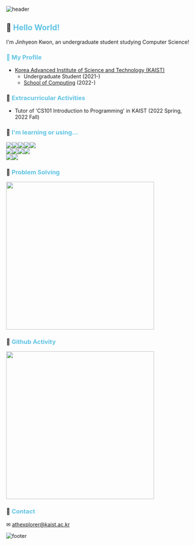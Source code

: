 ![header](https://capsule-render.vercel.app/api?section=header&type=rect&color=0:e55d87,100:5fc3e4&height=30)

## 👋 <span style="color: #5fc3e4;">Hello World!</span>

I'm Jinhyeon Kwon, an undergraduate student studying Computer Science!

### <span style="color: #5fc3e4;">📍 My Profile</span>

- [Korea Advanced Institute of Science and Technology (KAIST)](https://kaist.ac.kr/)
  - Undergraduate Student (2021-)
  - [School of Computing](https://cs.kaist.ac.kr/) (2022-)

### 📍 <span style="color: #5fc3e4;">Extracurricular Activities</span>

- Tutor of 'CS101 Introduction to Programming' in KAIST (2022 Spring, 2022 Fall)

### 📍 <span style="color: #5fc3e4;">I'm learning or using...</span>

<img src="https://img.shields.io/badge/Python-3776AB?style=for-the-badge&logo=Python&logoColor=white"><img src="https://img.shields.io/badge/C-A8b9CC?style=for-the-badge&logo=C&logoColor=black"><img src="https://img.shields.io/badge/Java-A8b9CC?style=for-the-badge&logo=OpenJDK&logoColor=black"><img src="https://img.shields.io/badge/Scala-DC322F?style=for-the-badge&logo=Scala&logoColor=white"><img src="https://img.shields.io/badge/JavaScript-F7DF1E?style=for-the-badge&logo=JavaScript&logoColor=black">
<br>
<img src="https://img.shields.io/badge/HTML-E34F26?style=for-the-badge&logo=HTML5&logoColor=white"><img src="https://img.shields.io/badge/CSS-1572B6?style=for-the-badge&logo=CSS3&logoColor=white"><img src="https://img.shields.io/badge/React-61DAFB?style=for-the-badge&logo=React&logoColor=black"><img src="https://img.shields.io/badge/SQLite-003B57?style=for-the-badge&logo=SQLite&logoColor=white">
<br>
<img src="https://img.shields.io/badge/Git-F05032?style=for-the-badge&logo=Git&logoColor=white"><img src="https://img.shields.io/badge/GitHub-181717?style=for-the-badge&logo=GitHub&logoColor=white">

### 📍 <span style="color: #5fc3e4;">Problem Solving</span>

<a href="https://solved.ac/athexplorer/">
<img src="http://mazassumnida.wtf/api/v2/generate_badge?boj=athexplorer" style="width:400px;"></a>

<!--
[![Solved.ac Profile](http://mazassumnida.wtf/api/v2/generate_badge?boj=athexplorer)](https://solved.ac/athexplorer/) -->

### 📍 <span style="color: #5fc3e4;">Github Activity</span>

<a href="https://github.com/anuraghazra/github-readme-stats">
<img src="https://github-readme-stats.vercel.app/api?username=jinhyeonkwon&theme=blueberry&hide_border=true" style="width:400px;"/></a>
<!--
[![GitHub stats](https://github-readme-stats.vercel.app/api?username=jinhyeonkwon&theme=blueberry&hide_border=true)](https://github.com/anuraghazra/github-readme-stats) -->

### 📍 <span style="color: #5fc3e4;">Contact</span>

✉ athexplorer@kaist.ac.kr

![footer](https://capsule-render.vercel.app/api?section=footer&type=rect&color=0:5fc3e4,100:e55d87&height=30)

<!--
![Python](https://img.shields.io/badge/Python-3776AB.svg?&style=for-the-badge&logo=Python&logoColor=FFCE42)

**jiiyear/jiiyear** is a ✨ _special_ ✨ repository because its `README.md` (this file) appears on your GitHub profile.

Here are some ideas to get you started:

- 🔭 I’m currently working on ...
- 🌱 I’m currently learning ...
- 👯 I’m looking to collaborate on ...
- 🤔 I’m looking for help with ...
- 💬 Ask me about ...
- 📫 How to reach me: ...
- 😄 Pronouns: ...
- ⚡ Fun fact: ...
-->
